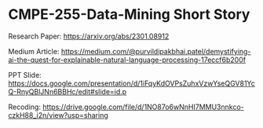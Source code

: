 # CMPE-255-Data-Mining Short Story

Research Paper: https://arxiv.org/abs/2301.08912

Medium Article: https://medium.com/@purvildipakbhai.patel/demystifying-ai-the-quest-for-explainable-natural-language-processing-17eccf6b200f

PPT Slide: https://docs.google.com/presentation/d/1iFqyKdOVPsZuhxVzwYseQGV81YcQ-RnyQBlJNn6BBHc/edit#slide=id.p

Recoding: https://drive.google.com/file/d/1NO87o6wNnHI7MMU3nnkco-czkH88_i2n/view?usp=sharing

